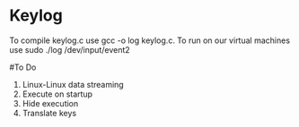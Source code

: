 # Keylog
To compile keylog.c use gcc -o log keylog.c.
To run on our virtual machines use sudo ./log /dev/input/event2


#To Do
1. Linux-Linux data streaming
2. Execute on startup
3. Hide execution
4. Translate keys
